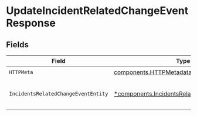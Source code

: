 # UpdateIncidentRelatedChangeEventResponse


## Fields

| Field                                                                                                         | Type                                                                                                          | Required                                                                                                      | Description                                                                                                   |
| ------------------------------------------------------------------------------------------------------------- | ------------------------------------------------------------------------------------------------------------- | ------------------------------------------------------------------------------------------------------------- | ------------------------------------------------------------------------------------------------------------- |
| `HTTPMeta`                                                                                                    | [components.HTTPMetadata](../../models/components/httpmetadata.md)                                            | :heavy_check_mark:                                                                                            | N/A                                                                                                           |
| `IncidentsRelatedChangeEventEntity`                                                                           | [*components.IncidentsRelatedChangeEventEntity](../../models/components/incidentsrelatedchangeevententity.md) | :heavy_minus_sign:                                                                                            | Update a change attached to an incident                                                                       |